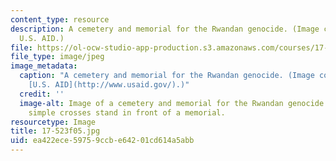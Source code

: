 ```yaml
---
content_type: resource
description: A cemetery and memorial for the Rwandan genocide. (Image courtesy of
  U.S. AID.)
file: https://ol-ocw-studio-app-production.s3.amazonaws.com/courses/17-523-ethnicity-and-race-in-world-politics-fall-2005/ea422ece59759ccbe64201cd614a5abb_17-523f05.jpg
file_type: image/jpeg
image_metadata:
  caption: "A cemetery and memorial for the Rwandan genocide. (Image courtesy of\_\
    [U.S. AID](http://www.usaid.gov/).)"
  credit: ''
  image-alt: Image of a cemetery and memorial for the Rwandan genocide.  A myriad
    simple crosses stand in front of a memorial.
resourcetype: Image
title: 17-523f05.jpg
uid: ea422ece-5975-9ccb-e642-01cd614a5abb
---
```

